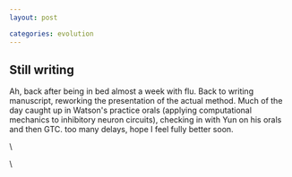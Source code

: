 ```yaml
---
layout: post

categories: evolution
---
```






 





Still writing
-------------

Ah, back after being in bed almost a week with flu. Back to writing
manuscript, reworking the presentation of the actual method. Much of the
day caught up in Watson's practice orals (applying computational
mechanics to inhibitory neuron circuits), checking in with Yun on his
orals and then GTC. too many delays, hope I feel fully better soon.

\

\

